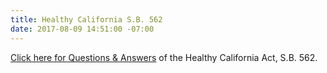 ```yaml
---
title: Healthy California S.B. 562
date: 2017-08-09 14:51:00 -07:00
---
```


[Click here for Questions & Answers](http://www.healthycaliforniaact.org/wp-content/uploads/SB-562-QA-Flyer.pdf) of the Healthy California Act, S.B. 562. 

